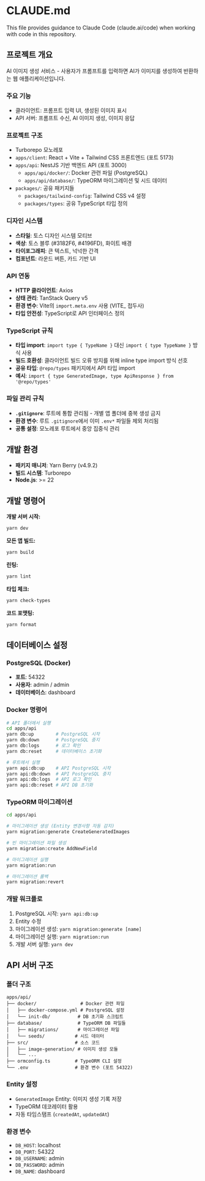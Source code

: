 # CLAUDE.md

This file provides guidance to Claude Code (claude.ai/code) when working with code in this repository.

## 프로젝트 개요

AI 이미지 생성 서비스 - 사용자가 프롬프트를 입력하면 AI가 이미지를 생성하여 반환하는 웹 애플리케이션입니다.

### 주요 기능
- 클라이언트: 프롬프트 입력 UI, 생성된 이미지 표시
- API 서버: 프롬프트 수신, AI 이미지 생성, 이미지 응답

### 프로젝트 구조
- Turborepo 모노레포
- `apps/client`: React + Vite + Tailwind CSS 프론트엔드 (포트 5173)
- `apps/api`: NestJS 기반 백엔드 API (포트 3000)
  - `apps/api/docker/`: Docker 관련 파일 (PostgreSQL)
  - `apps/api/database/`: TypeORM 마이그레이션 및 시드 데이터
- `packages/`: 공유 패키지들
  - `packages/tailwind-config`: Tailwind CSS v4 설정
  - `packages/types`: 공유 TypeScript 타입 정의

### 디자인 시스템
- **스타일**: 토스 디자인 시스템 모티브
- **색상**: 토스 블루 (#3182F6, #4196FD), 화이트 배경
- **타이포그래피**: 큰 텍스트, 넉넉한 간격
- **컴포넌트**: 라운드 버튼, 카드 기반 UI

### API 연동
- **HTTP 클라이언트**: Axios
- **상태 관리**: TanStack Query v5
- **환경 변수**: Vite의 `import.meta.env` 사용 (VITE_ 접두사)
- **타입 안전성**: TypeScript로 API 인터페이스 정의

### TypeScript 규칙
- **타입 import**: `import type { TypeName }` 대신 `import { type TypeName }` 방식 사용
- **빌드 호환성**: 클라이언트 빌드 오류 방지를 위해 inline type import 방식 선호
- **공유 타입**: `@repo/types` 패키지에서 API 타입 import
- **예시**: `import { type GeneratedImage, type ApiResponse } from '@repo/types'`

### 파일 관리 규칙
- **`.gitignore`**: 루트에 통합 관리됨 - 개별 앱 폴더에 중복 생성 금지
- **환경 변수**: 루트 `.gitignore`에서 이미 `.env*` 파일들 제외 처리됨
- **공통 설정**: 모노레포 루트에서 중앙 집중식 관리

## 개발 환경

- **패키지 매니저**: Yarn Berry (v4.9.2)
- **빌드 시스템**: Turborepo
- **Node.js**: >= 22

## 개발 명령어

**개발 서버 시작:**
```bash
yarn dev
```

**모든 앱 빌드:**
```bash
yarn build
```

**린팅:**
```bash
yarn lint
```

**타입 체크:**
```bash
yarn check-types
```

**코드 포맷팅:**
```bash
yarn format
```

## 데이터베이스 설정

### PostgreSQL (Docker)
- **포트**: 54322
- **사용자**: admin / admin
- **데이터베이스**: dashboard

### Docker 명령어
```bash
# API 폴더에서 실행
cd apps/api
yarn db:up        # PostgreSQL 시작
yarn db:down      # PostgreSQL 중지
yarn db:logs      # 로그 확인
yarn db:reset     # 데이터베이스 초기화

# 루트에서 실행
yarn api:db:up    # API PostgreSQL 시작
yarn api:db:down  # API PostgreSQL 중지
yarn api:db:logs  # API 로그 확인
yarn api:db:reset # API DB 초기화
```

### TypeORM 마이그레이션
```bash
cd apps/api

# 마이그레이션 생성 (Entity 변경사항 자동 감지)
yarn migration:generate CreateGeneratedImages

# 빈 마이그레이션 파일 생성
yarn migration:create AddNewField

# 마이그레이션 실행
yarn migration:run

# 마이그레이션 롤백
yarn migration:revert
```

### 개발 워크플로
1. PostgreSQL 시작: `yarn api:db:up`
2. Entity 수정
3. 마이그레이션 생성: `yarn migration:generate [name]`
4. 마이그레이션 실행: `yarn migration:run`
5. 개발 서버 실행: `yarn dev`

## API 서버 구조

### 폴더 구조
```
apps/api/
├── docker/                # Docker 관련 파일
│   ├── docker-compose.yml # PostgreSQL 설정
│   └── init-db/          # DB 초기화 스크립트
├── database/             # TypeORM DB 파일들
│   ├── migrations/       # 마이그레이션 파일
│   └── seeds/           # 시드 데이터
├── src/                 # 소스 코드
│   ├── image-generation/ # 이미지 생성 모듈
│   └── ...
├── ormconfig.ts         # TypeORM CLI 설정
└── .env                 # 환경 변수 (포트 54322)
```

### Entity 설정
- `GeneratedImage` Entity: 이미지 생성 기록 저장
- TypeORM 데코레이터 활용
- 자동 타임스탬프 (`createdAt`, `updatedAt`)

### 환경 변수
- `DB_HOST`: localhost
- `DB_PORT`: 54322
- `DB_USERNAME`: admin
- `DB_PASSWORD`: admin
- `DB_NAME`: dashboard